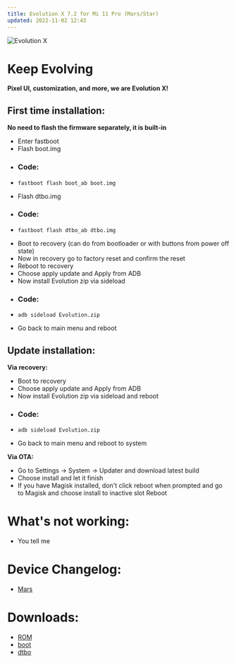```yaml
---
title: Evolution X 7.2 for Mi 11 Pro (Mars/Star)
updated: 2022-11-02 12:43
---
```


![Evolution X](https://i.imgur.com/IvlZLyc.png)

# Keep Evolving
**Pixel UI, customization, and more, we are Evolution X!**


## First time installation:

**No need to flash the firmware separately, it is built-in**

 * Enter fastboot
 * Flash boot.img
 * ### Code:
 * ```
   fastboot flash boot_ab boot.img
   ```
 * Flash dtbo.img
 * ### Code:
 * ```
   fastboot flash dtbo_ab dtbo.img
   ```
 * Boot to recovery (can do from bootloader or with buttons from power off state)
 * Now in recovery go to factory reset and confirm the reset
 * Reboot to recovery
 * Choose apply update and Apply from ADB
 * Now install Evolution zip via sideload
 * ### Code:
 * ```
   adb sideload Evolution.zip
   ```
 * Go back to main menu and reboot

## Update installation:

**Via recovery:**
 * Boot to recovery
 * Choose apply update and Apply from ADB
 * Now install Evolution zip via sideload and reboot 
 * ### Code:
 * ```
   adb sideload Evolution.zip
   ```
 * Go back to main menu and reboot to system


**Via OTA:**
 * Go to Settings -> System -> Updater and download latest build
 * Choose install and let it finish
 * If you have Magisk installed, don't click reboot when prompted and go to Magisk and choose install to inactive slot Reboot

# What's not working:
 * You tell me

# Device Changelog:
 * [Mars](https://raw.githubusercontent.com/Evolution-X-Devices/official_devices/master/changelogs/mars/evolution_mars-ota-td1a.220804.031-11011815-unsigned.zip.txt)

# Downloads:
 * [ROM](https://sourceforge.net/projects/evolution-x/files/mars/evolution_mars-ota-td1a.220804.031-11011815-unsigned.zip/download)
* [boot](https://sourceforge.net/projects/evolution-x/files/mars/recovery/boot.img/download)
* [dtbo](https://sourceforge.net/projects/evolution-x/files/mars/kit/dtbo.img/download)